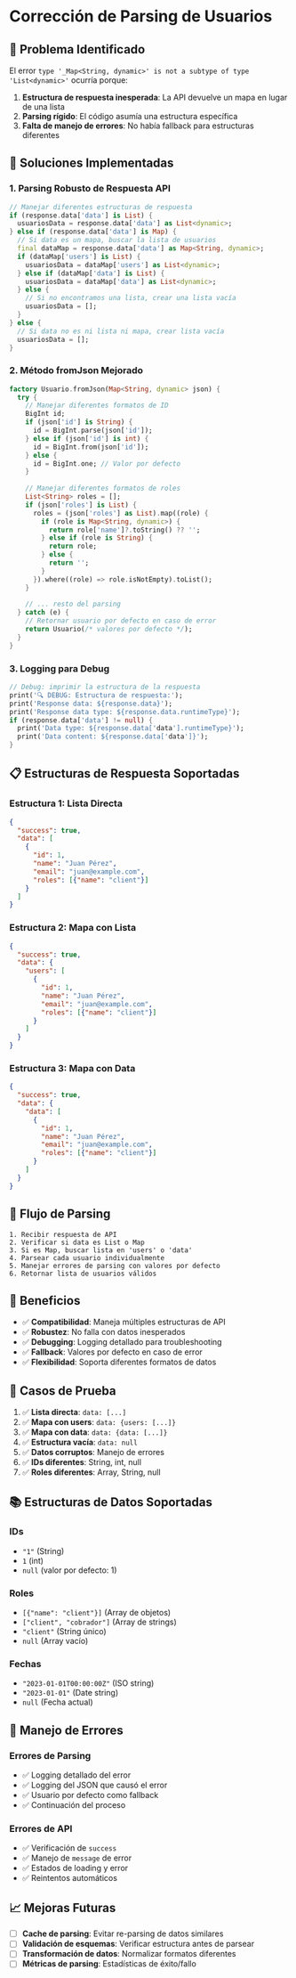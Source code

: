 # Corrección de Parsing de Usuarios

## 🚨 Problema Identificado

El error `type '_Map<String, dynamic>' is not a subtype of type 'List<dynamic>'` ocurría porque:

1. **Estructura de respuesta inesperada**: La API devuelve un mapa en lugar de una lista
2. **Parsing rígido**: El código asumía una estructura específica
3. **Falta de manejo de errores**: No había fallback para estructuras diferentes

## 🔧 Soluciones Implementadas

### 1. **Parsing Robusto de Respuesta API**

```dart
// Manejar diferentes estructuras de respuesta
if (response.data['data'] is List) {
  usuariosData = response.data['data'] as List<dynamic>;
} else if (response.data['data'] is Map) {
  // Si data es un mapa, buscar la lista de usuarios
  final dataMap = response.data['data'] as Map<String, dynamic>;
  if (dataMap['users'] is List) {
    usuariosData = dataMap['users'] as List<dynamic>;
  } else if (dataMap['data'] is List) {
    usuariosData = dataMap['data'] as List<dynamic>;
  } else {
    // Si no encontramos una lista, crear una lista vacía
    usuariosData = [];
  }
} else {
  // Si data no es ni lista ni mapa, crear lista vacía
  usuariosData = [];
}
```

### 2. **Método fromJson Mejorado**

```dart
factory Usuario.fromJson(Map<String, dynamic> json) {
  try {
    // Manejar diferentes formatos de ID
    BigInt id;
    if (json['id'] is String) {
      id = BigInt.parse(json['id']);
    } else if (json['id'] is int) {
      id = BigInt.from(json['id']);
    } else {
      id = BigInt.one; // Valor por defecto
    }
    
    // Manejar diferentes formatos de roles
    List<String> roles = [];
    if (json['roles'] is List) {
      roles = (json['roles'] as List).map((role) {
        if (role is Map<String, dynamic>) {
          return role['name']?.toString() ?? '';
        } else if (role is String) {
          return role;
        } else {
          return '';
        }
      }).where((role) => role.isNotEmpty).toList();
    }
    
    // ... resto del parsing
  } catch (e) {
    // Retornar usuario por defecto en caso de error
    return Usuario(/* valores por defecto */);
  }
}
```

### 3. **Logging para Debug**

```dart
// Debug: imprimir la estructura de la respuesta
print('🔍 DEBUG: Estructura de respuesta:');
print('Response data: ${response.data}');
print('Response data type: ${response.data.runtimeType}');
if (response.data['data'] != null) {
  print('Data type: ${response.data['data'].runtimeType}');
  print('Data content: ${response.data['data']}');
}
```

## 📋 Estructuras de Respuesta Soportadas

### **Estructura 1: Lista Directa**
```json
{
  "success": true,
  "data": [
    {
      "id": 1,
      "name": "Juan Pérez",
      "email": "juan@example.com",
      "roles": [{"name": "client"}]
    }
  ]
}
```

### **Estructura 2: Mapa con Lista**
```json
{
  "success": true,
  "data": {
    "users": [
      {
        "id": 1,
        "name": "Juan Pérez",
        "email": "juan@example.com",
        "roles": [{"name": "client"}]
      }
    ]
  }
}
```

### **Estructura 3: Mapa con Data**
```json
{
  "success": true,
  "data": {
    "data": [
      {
        "id": 1,
        "name": "Juan Pérez",
        "email": "juan@example.com",
        "roles": [{"name": "client"}]
      }
    ]
  }
}
```

## 🔄 Flujo de Parsing

```
1. Recibir respuesta de API
2. Verificar si data es List o Map
3. Si es Map, buscar lista en 'users' o 'data'
4. Parsear cada usuario individualmente
5. Manejar errores de parsing con valores por defecto
6. Retornar lista de usuarios válidos
```

## 🎯 Beneficios

- ✅ **Compatibilidad**: Maneja múltiples estructuras de API
- ✅ **Robustez**: No falla con datos inesperados
- ✅ **Debugging**: Logging detallado para troubleshooting
- ✅ **Fallback**: Valores por defecto en caso de error
- ✅ **Flexibilidad**: Soporta diferentes formatos de datos

## 🧪 Casos de Prueba

1. ✅ **Lista directa**: `data: [...]`
2. ✅ **Mapa con users**: `data: {users: [...]}`
3. ✅ **Mapa con data**: `data: {data: [...]}`
4. ✅ **Estructura vacía**: `data: null`
5. ✅ **Datos corruptos**: Manejo de errores
6. ✅ **IDs diferentes**: String, int, null
7. ✅ **Roles diferentes**: Array, String, null

## 📚 Estructuras de Datos Soportadas

### **IDs**
- `"1"` (String)
- `1` (int)
- `null` (valor por defecto: 1)

### **Roles**
- `[{"name": "client"}]` (Array de objetos)
- `["client", "cobrador"]` (Array de strings)
- `"client"` (String único)
- `null` (Array vacío)

### **Fechas**
- `"2023-01-01T00:00:00Z"` (ISO string)
- `"2023-01-01"` (Date string)
- `null` (Fecha actual)

## 🚨 Manejo de Errores

### **Errores de Parsing**
- ✅ Logging detallado del error
- ✅ Logging del JSON que causó el error
- ✅ Usuario por defecto como fallback
- ✅ Continuación del proceso

### **Errores de API**
- ✅ Verificación de `success`
- ✅ Manejo de `message` de error
- ✅ Estados de loading y error
- ✅ Reintentos automáticos

## 📈 Mejoras Futuras

- [ ] **Cache de parsing**: Evitar re-parsing de datos similares
- [ ] **Validación de esquemas**: Verificar estructura antes de parsear
- [ ] **Transformación de datos**: Normalizar formatos diferentes
- [ ] **Métricas de parsing**: Estadísticas de éxito/fallo 